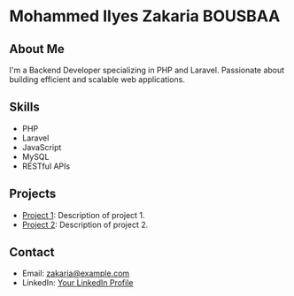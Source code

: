 # Mohammed Ilyes Zakaria BOUSBAA

## About Me
I'm a Backend Developer specializing in PHP and Laravel. Passionate about building efficient and scalable web applications.

## Skills
- PHP
- Laravel
- JavaScript
- MySQL
- RESTful APIs

## Projects
- [Project 1](https://github.com/zakariadev/project1): Description of project 1.
- [Project 2](https://github.com/zakariadev/project2): Description of project 2.

## Contact
- Email: zakaria@example.com
- LinkedIn: [Your LinkedIn Profile](https://www.linkedin.com/in/zakaria/)
